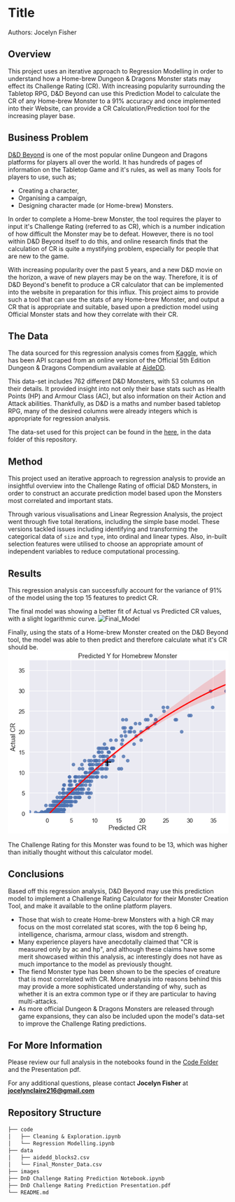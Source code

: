 # Title

Authors: Jocelyn Fisher

## Overview
This project uses an iterative approach to Regression Modelling in order to understand how a Home-brew Dungeon & Dragons Monster stats may effect its Challenge Rating (CR). With increasing popularity surrounding the Tabletop RPG, D&D Beyond can use this Prediction Model to calculate the CR of any Home-brew Monster to a 91% accuracy and once implemented into their Website, can provide a CR Calculation/Prediction tool for the increasing player base.

## Business Problem
[D&D Beyond](https://www.dndbeyond.com) is one of the most popular online Dungeon and Dragons platforms for players all over the world. It has hundreds of pages of information on the Tabletop Game and it's rules, as well as many Tools for players to use, such as;

- Creating a character,
- Organising a campaign,
- Designing character made (or Home-brew) Monsters.

In order to complete a Home-brew Monster, the tool requires the player to input it's Challenge Rating (referred to as CR), which is a number indication of how difficult the Monster may be to defeat. However, there is no tool within D&D Beyond itself to do this, and online research finds that the calculation of CR is quite a mystifying problem, especially for people that are new to the game.

With increasing popularity over the past 5 years, and a new D&D movie on the horizon, a wave of new players may be on the way. Therefore, it is of D&D Beyond's benefit to produce a CR calculator that can be implemented into the website in preparation for this influx. This project aims to provide such a tool that can use the stats of any Home-brew Monster, and output a CR that is appropriate and suitable, based upon a prediction model using Official Monster stats and how they correlate with their CR.

## The Data
The data sourced for this regression analysis comes from [Kaggle](https://www.kaggle.com/datasets/travistyler/dnd-5e-monster-manual-stats), which has been API scraped from an online version of the Official 5th Edition Dungeon & Dragons Compendium available at [AideDD](https://www.aidedd.org/dnd-filters/monsters.php).

This data-set includes 762 different D&D Monsters, with 53 columns on their details. It provided insight into not only their base stats such as Health Points (HP) and Armour Class (AC), but also information on their Action and Attack abilities. Thankfully, as D&D is a maths and number based tabletop RPG, many of the desired columns were already integers which is appropriate for regression analysis.

The data-set used for this project can be found in the [here](data/aidedd_blocks2.csv), in the data folder of this repository.

## Method
This project used an iterative approach to regression analysis to provide an insightful overview into the Challenge Rating of official D&D Monsters, in order to construct an accurate prediction model based upon the Monsters most correlated and important stats.

Through various visualisations and Linear Regression Analysis, the project went through five total iterations, including the simple base model. These versions tackled issues including identifying and transforming the categorical data of `size` and `type`, into ordinal and linear types. Also, in-built selection features were utilised to choose an appropriate amount of independent variables to reduce computational processing.

## Results
This regression analysis can successfully account for the variance of 91% of the model using the top 15 features to predict CR.

The final model was showing a better fit of Actual vs Predicted CR values, with a slight logarithmic curve.
![Final_Model](Images/Images/Final_Model.png)

Finally, using the stats of a Home-brew Monster created on the D&D Beyond tool, the model was able to then predict and therefore calculate what it's CR should be.
![CR_prediction](Images/CR_prediction.png)

The Challenge Rating for this Monster was found to be 13, which was higher than initially thought without this calculator model.

## Conclusions
Based off this regression analysis, D&D Beyond may use this prediction model to implement a Challenge Rating Calculator for their Monster Creation Tool, and make it available to the online platform players.

- Those that wish to create Home-brew Monsters with a high CR may focus on the most correlated stat scores, with the top 6 being hp, intelligence, charisma, armour class, wisdom and strength.
- Many experience players have anecdotally claimed that "CR is measured only by ac and hp", and although these claims have some merit showcased within this analysis, ac interestingly does not have as much importance to the model as previously thought.
- The fiend Monster type has been shown to be the species of creature that is most correlated with CR. More analysis into reasons behind this may provide a more sophisticated understanding of why, such as whether it is an extra common type or if they are particular to having multi-attacks.
- As more official Dungeon & Dragons Monsters are released through game expansions, they can also be included upon the model's data-set to improve the Challenge Rating predictions.

## For More Information
Please review our full analysis in the notebooks found in the [Code Folder](code/) and the Presentation pdf.

For any additional questions, please contact **Jocelyn Fisher** at **[jocelynclaire216@gmail.com](mailto:jocelynclaire216@gmail.com)**

## Repository Structure
```
├── code
│   ├── Cleaning & Exploration.ipynb
│   └── Regression Modelling.ipynb
├── data
│   ├── aidedd_blocks2.csv
│   └── Final_Monster_Data.csv
├── images
├── DnD Challenge Rating Prediction Notebook.ipynb
├── DnD Challenge Rating Prediction Presentation.pdf
└── README.md
```